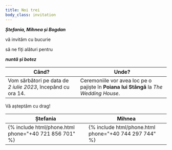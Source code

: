 ```yaml
---
title: Noi trei
body_class: invitation
---
```


**_Ștefania, Mihnea și Bogdan_**

vă invităm cu bucurie

să ne fiți alături pentru

**_nuntă și botez_**

| Când? | Unde? |
| --- | --- |
| Vom sărbători pe data de _2 iulie 2023_, începând cu ora 14. | Ceremoniile vor avea loc pe o pajiște în **Poiana lui Stângă** la _The Wedding House_. |

Vă așteptăm cu drag!

| Ștefania | Mihnea |
| --- | --- |
| {% include html/phone.html phone="+40 721 856 701" %} | {% include html/phone.html phone="+40 744 297 744" %} |
